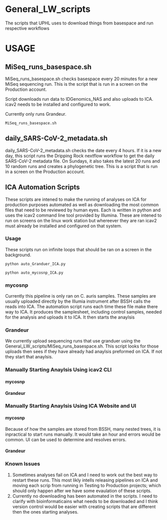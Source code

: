 # General_LW_scripts
The scripts that UPHL uses to download things from basespace and run respective workflows

# USAGE


## MiSeq_runs_basespace.sh

MiSeq_runs_basespace.sh checks basespace every 20 minutes for a new MiSeq sequencing run. This is the script that is run in a screen on the Production account.

Script downloads run data to IDGenomics_NAS and also uploads to ICA. icav2 needs to be installed and configured to work. 

Currently only runs Grandeur.

```
MiSeq_runs_basespace.sh
```

## daily_SARS-CoV-2_metadata.sh

daily_SARS-CoV-2_metadata.sh checks the date every 4 hours. If it is a new day, this script runs the Dripping Rock nextflow workflow to get the daily SARS-CoV-2 metadata file. On Sundays, it also takes the latest 20 runs and 10 random runs and creates a phylogenetic tree. This is a script that is run in a screen on the Production account.

## ICA Automation Scripts
These scripts are intened to make the running of analyses on ICA for production purposes automated as well as downloading the most common files that need to be reviewed by human eyes. Each is written in python and uses the icav2 command line tool provided by Illumina. These are intened to run on screens on the linux work station but whereever they are ran icav2 must already be installed and configured on that system.

### Usage
These scripts run on infinite loops that should be ran on a screen in the background.
```
python auto_Granduer_ICA.py
```
```
python auto_mycosnp_ICA.py
```

### mycosnp
Currently this pipeline is only ran on C. auris samples. These samples are usually uploaded directly by the Illumia instrument after BSSH calls the reads into ICA.
The automation script runs each time these file make there way to ICA. It produces the samplesheet, including control samples, needed for the analysis and uploads it to ICA. It then starts the anaylsis

### Grandeur
We currently upload sequencing runs that use granduer using the General_LW_scripts/MiSeq_runs_basespace.sh. This script looks for those uploads then sees if they have already had anaylsis preformed on ICA. If not they start that anaylsis.

### Manually Starting Anaylsis Using icav2 CLI
#### mycosnp
#### Grandeur

### Manually Starting Anaylsis Using ICA Website and UI
#### mycosnp
Because of how the samples are stored from BSSH, many nested trees, it is inpractical to start runs manually. It would take an hour and errors would be common. UI can be used to determine and resolves errors.
#### Grandeur


### Known Issues
1. Sometimes analyses fail on ICA and I need to work out the best way to restart these runs. This most likly intells releasing pipelines on ICA and moving each scrip from running in Testing to Production projects; which should only happen after we have some evaulation of these scripts.
2. Currently no downloading has been automated in the scripts. I need to clarify with bioinformaticains what needs to be downloaded and I think version control would be easier with creating scripts that are different then the ones starting analyses.
